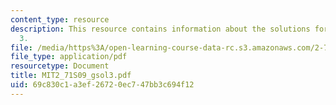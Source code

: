 ```yaml
---
content_type: resource
description: This resource contains information about the solutions for problem set
  3.
file: /media/https%3A/open-learning-course-data-rc.s3.amazonaws.com/2-71-optics-spring-2009/69c830c1a3ef26720ec747bb3c694f12_MIT2_71S09_gsol3.pdf
file_type: application/pdf
resourcetype: Document
title: MIT2_71S09_gsol3.pdf
uid: 69c830c1-a3ef-2672-0ec7-47bb3c694f12
---
```

